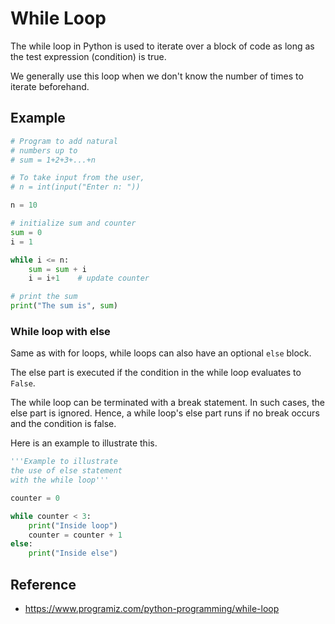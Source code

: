 # While Loop
The while loop in Python is used to iterate over a block of code as long as the test expression (condition) is true.

We generally use this loop when we don't know the number of times to iterate beforehand.

## Example
```python
# Program to add natural
# numbers up to 
# sum = 1+2+3+...+n

# To take input from the user,
# n = int(input("Enter n: "))

n = 10

# initialize sum and counter
sum = 0
i = 1

while i <= n:
    sum = sum + i
    i = i+1    # update counter

# print the sum
print("The sum is", sum)
```

### While loop with else

Same as with for loops, while loops can also have an optional `else` block.

The else part is executed if the condition in the while loop evaluates to `False`.

The while loop can be terminated with a break statement. In such cases, the else part is ignored. Hence, a while loop's else part runs if no break occurs and the condition is false.

Here is an example to illustrate this.

```python
'''Example to illustrate
the use of else statement
with the while loop'''

counter = 0

while counter < 3:
    print("Inside loop")
    counter = counter + 1
else:
    print("Inside else")
```

## Reference
- https://www.programiz.com/python-programming/while-loop